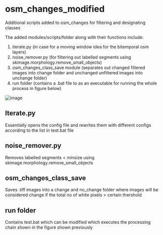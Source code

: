 # osm_changes_modified
Additional scripts added to osm_changes for filtering and designating classes

The added modules/scripts/folder along with their functions include:
1.	iterate.py (in case for a moving window idea for the bitemporal osm layers)
2.	noise_remover.py (for filtering out labelled segments using skimage.morphology.remove_small_objects)
3.	osm_changes_class_save module (separates out changed filtered images into change folder and unchanged unfiltered images into unchange folder)
4.	run folder (contains a .bat file to as an executable for running the whole process in figure below)

![image](https://github.com/admrshid/osm_changes_modified/assets/159965213/22753a52-0671-4b48-beed-0eb6fba83112)

## Iterate.py
Essentially opens the config file and rewrites them with different configs according to the list in test.bat file

## noise_remover.py
Removes labelled segments < minsize using skimage.morphology.remove_small_objects

## osm_changes_class_save
Saves .tiff images into a change and no_change folder where images will be considered change if the total no of white pixels > certain thershold

## run folder
Contains test.bat which can be modified which executes the processing chain shown in the figure shown previously
